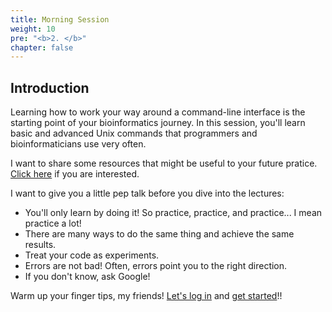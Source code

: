 ```yaml
---
title: Morning Session
weight: 10
pre: "<b>2. </b>"
chapter: false
---
```


## Introduction

Learning how to work your way around a command-line interface is the starting point of your bioinformatics journey. In this session, you'll learn basic and advanced Unix commands that programmers and bioinformaticians use very often. 

I want to share some resources that might be useful to your future pratice. [Click here](./links) if you are interested. 

I want to give you a little pep talk before you dive into the lectures:

+ You'll only learn by doing it! So practice, practice, and practice... I mean practice a lot!
+ There are many ways to do the same thing and achieve the same results.
+ Treat your code as experiments.
+ Errors are not bad! Often, errors point you to the right direction.
+ If you don't know, ask Google!

Warm up your finger tips, my friends! [Let's log in](../start/_index.md) and [get started](./unix_essentials)!!